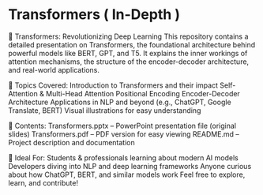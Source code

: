 # Transformers ( In-Depth )   
🔁 Transformers: Revolutionizing Deep Learning
This repository contains a detailed presentation on Transformers, the foundational architecture behind powerful models like BERT, GPT, and T5. It explains the inner workings of attention mechanisms, the structure of the encoder-decoder architecture, and real-world applications.

📌 Topics Covered:
Introduction to Transformers and their impact
Self-Attention & Multi-Head Attention
Positional Encoding
Encoder-Decoder Architecture
Applications in NLP and beyond (e.g., ChatGPT, Google Translate, BERT)
Visual illustrations for easy understanding

📂 Contents:
Transformers.pptx – PowerPoint presentation file (original slides)
Transformers.pdf – PDF version for easy viewing
README.md – Project description and documentation

🧠 Ideal For:
Students & professionals learning about modern AI models
Developers diving into NLP and deep learning frameworks
Anyone curious about how ChatGPT, BERT, and similar models work
Feel free to explore, learn, and contribute!

